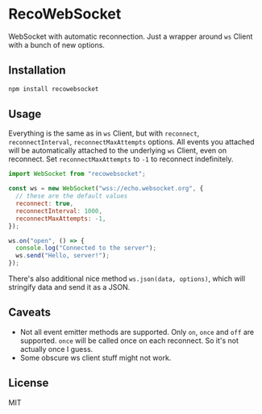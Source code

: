 # RecoWebSocket

WebSocket with automatic reconnection. Just a wrapper around `ws` Client with a bunch of new options.

## Installation

```bash
npm install recowebsocket
```

## Usage

Everything is the same as in `ws` Client, but with `reconnect`, `reconnectInterval`, `reconnectMaxAttempts` options. All events you attached will be automatically attached to the underlying `ws` Client, even on reconnect. Set `reconnectMaxAttempts` to `-1` to reconnect indefinitely.

```js
import WebSocket from "recowebsocket";

const ws = new WebSocket("wss://echo.websocket.org", {
  // these are the default values
  reconnect: true,
  reconnectInterval: 1000,
  reconnectMaxAttempts: -1,
});

ws.on("open", () => {
  console.log("Connected to the server");
  ws.send("Hello, server!");
});
```

There's also additional nice method `ws.json(data, options)`, which will stringify data and send it as a JSON.

## Caveats

- Not all event emitter methods are supported. Only `on`, `once` and `off` are supported. `once` will be called once on each reconnect. So it's not actually once I guess.
- Some obscure ws client stuff might not work.

## License

MIT
